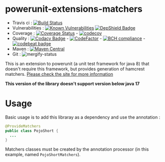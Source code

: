 # powerunit-extensions-matchers


* Travis ci : [![Build Status](https://travis-ci.org/powerunit/powerunit-extensions-matchers.svg?branch=master)](https://travis-ci.org/powerunit/powerunit-extensions-matchers)
* Vulnerabilities : [![Known Vulnerabilities](https://snyk.io/test/github/powerunit/powerunit-extensions-matchers/badge.svg?targetFile=pom.xml)](https://snyk.io/test/github/powerunit/powerunit-extensions-matchers?targetFile=pom.xml) [![DepShield Badge](https://depshield.sonatype.org/badges/powerunit/powerunit-extensions-matchers/depshield.svg)](https://depshield.github.io)
* Coverage : [![Coverage Status](https://coveralls.io/repos/github/powerunit/powerunit-extensions-matchers/badge.svg?branch=master)](https://coveralls.io/github/powerunit/powerunit-extensions-matchers?branch=master) - [![codecov](https://codecov.io/gh/powerunit/powerunit-extensions-matchers/branch/master/graph/badge.svg)](https://codecov.io/gh/powerunit/powerunit-extensions-matchers)
* Quality : [![Codacy Badge](https://app.codacy.com/project/badge/Grade/244810ab50934eebb04cd1d9da7fd57c)](https://www.codacy.com/gh/powerunit/powerunit-extensions-matchers?utm_source=github.com&amp;utm_medium=referral&amp;utm_content=powerunit/powerunit-extensions-matchers&amp;utm_campaign=Badge_Grade) - [![CodeFactor](https://www.codefactor.io/repository/github/powerunit/powerunit-extensions-matchers/badge)](https://www.codefactor.io/repository/github/powerunit/powerunit-extensions-matchers) - [![BCH compliance](https://bettercodehub.com/edge/badge/powerunit/powerunit-extensions-matchers?branch=master)](https://bettercodehub.com/results/powerunit/powerunit-extensions-matchers) - [![codebeat badge](https://codebeat.co/badges/cdebf167-fee0-46b4-b33d-c613f1586a9d)](https://codebeat.co/projects/github-com-powerunit-powerunit-extensions-matchers-master)
* Maven : [![Maven Central](https://maven-badges.herokuapp.com/maven-central/ch.powerunit.extensions/powerunit-extensions-matchers/badge.svg)](https://maven-badges.herokuapp.com/maven-central/ch.powerunit.extensions/powerunit-extensions-matchers)
* Git : ![mergify-status](https://gh.mergify.io/badges/powerunit/powerunit-extensions-matchers.png?style=cut)


This is an extension to powerunit (a unit test framework for java 8)  that doesn't require this framework, but provides generation of hamcrest matchers. [Please check the site for more information](http://powerunit.github.io/powerunit-extensions-matchers/)

**This version of the library doesn't support version below java 17**

# Usage

Basic usage is to add this libraray as a dependency and use the annotation :

```java
@ProvideMatchers
public class PojoShort {
  ...
}
```

Matchers classes must be created by the annotation processor (in this example, named `PojoShortMatchers`).
